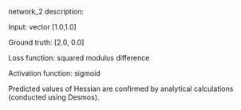 network_2 description:

Input: vector [1.0,1.0]

Ground truth: [2.0, 0.0]

Loss function: squared modulus difference

Activation function: sigmoid

Predicted values of Hessian are confirmed by analytical calculations (conducted using Desmos).
